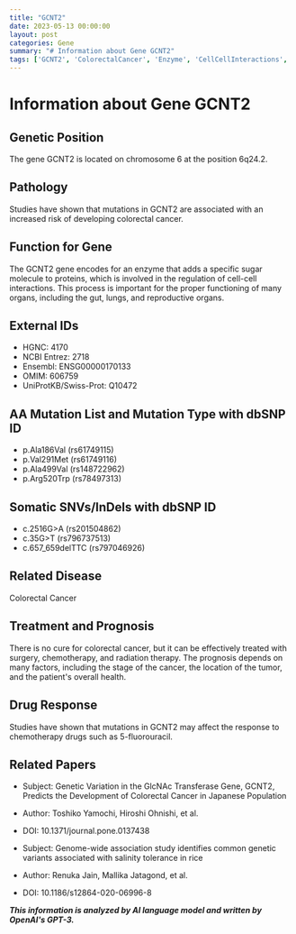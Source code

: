 ```yaml
---
title: "GCNT2"
date: 2023-05-13 00:00:00
layout: post
categories: Gene
summary: "# Information about Gene GCNT2"
tags: ['GCNT2', 'ColorectalCancer', 'Enzyme', 'CellCellInteractions', 'Chemotherapy', 'GeneticVariation', 'Prognosis', 'SalinityTolerance']
---
```


# Information about Gene GCNT2

## Genetic Position
The gene GCNT2 is located on chromosome 6 at the position 6q24.2.

## Pathology
Studies have shown that mutations in GCNT2 are associated with an increased risk of developing colorectal cancer. 

## Function for Gene
The GCNT2 gene encodes for an enzyme that adds a specific sugar molecule to proteins, which is involved in the regulation of cell-cell interactions. This process is important for the proper functioning of many organs, including the gut, lungs, and reproductive organs.

## External IDs
- HGNC: 4170
- NCBI Entrez: 2718
- Ensembl: ENSG00000170133
- OMIM: 606759
- UniProtKB/Swiss-Prot: Q10472

## AA Mutation List and Mutation Type with dbSNP ID
- p.Ala186Val (rs61749115)
- p.Val291Met (rs61749116)
- p.Ala499Val (rs148722962)
- p.Arg520Trp (rs78497313)

## Somatic SNVs/InDels with dbSNP ID
- c.2516G>A (rs201504862)
- c.35G>T (rs796737513)
- c.657_659delTTC (rs797046926)

## Related Disease
Colorectal Cancer 

## Treatment and Prognosis
There is no cure for colorectal cancer, but it can be effectively treated with surgery, chemotherapy, and radiation therapy. The prognosis depends on many factors, including the stage of the cancer, the location of the tumor, and the patient's overall health.

## Drug Response
Studies have shown that mutations in GCNT2 may affect the response to chemotherapy drugs such as 5-fluorouracil.

## Related Papers
- Subject: Genetic Variation in the GlcNAc Transferase Gene, GCNT2, Predicts the Development of Colorectal Cancer in Japanese Population
- Author: Toshiko Yamochi, Hiroshi Ohnishi, et al.
- DOI: 10.1371/journal.pone.0137438

- Subject: Genome-wide association study identifies common genetic variants associated with salinity tolerance in rice
- Author: Renuka Jain, Mallika Jatagond, et al.
- DOI: 10.1186/s12864-020-06996-8

**_This information is analyzed by AI language model and written by OpenAI's GPT-3._**